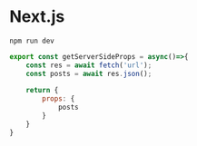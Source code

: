 # Next.js

```
npm run dev
```

```javascript
export const getServerSideProps = async()=>{
    const res = await fetch('url');
    const posts = await res.json();
    
    return {
        props: {
            posts
        }
    }
}
```



